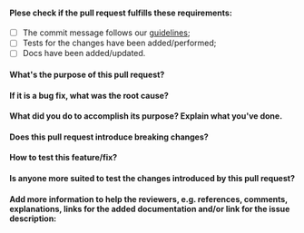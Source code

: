 <!---
Thank you for contributing, please fill these checks and give more information about the changes you're introducing.
Many of these questions are optional, but please keep in mind that a better description leads to a better review.
For questions that don't apply to your changes, just answer `N/A`.

If you need the help of any person or team to apply these changes, please `@` them in the end of the description or mark them as reviewers, if it makes more sense.
--->

#### Plese check if the pull request fulfills these requirements:

- [ ] The commit message follows our [guidelines](https://3778.atlassian.net/wiki/spaces/ENG/pages/252543089/How+We+Use+GitHub);
- [ ] Tests for the changes have been added/performed;
- [ ] Docs have been added/updated.

#### What's the purpose of this pull request?


#### If it is a bug fix, what was the root cause?


#### What did you do to accomplish its purpose? Explain what you've done.


#### Does this pull request introduce breaking changes?


#### How to test this feature/fix?


#### Is anyone more suited to test the changes introduced by this pull request?


#### Add more information to help the reviewers, e.g. references, comments, explanations, links for the added documentation and/or link for the issue description:
